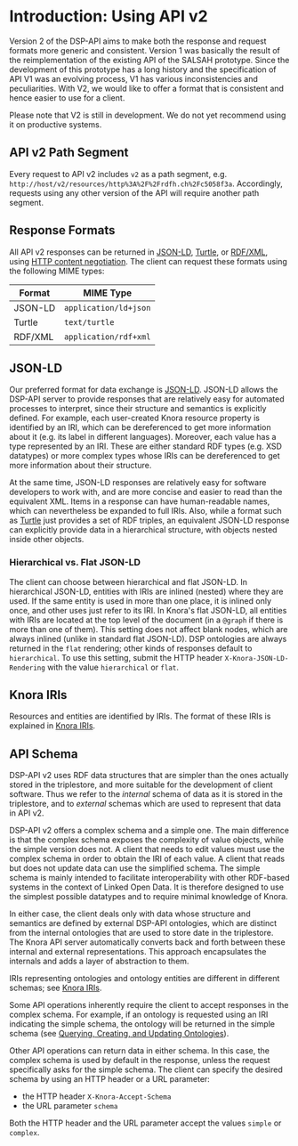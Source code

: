 <!---
Copyright © 2015-2021 Data and Service Center for the Humanities (DaSCH)

This file is part of DSP — DaSCH Service Platform.

DSP is free software: you can redistribute it and/or modify
it under the terms of the GNU Affero General Public License as published
by the Free Software Foundation, either version 3 of the License, or
(at your option) any later version.

DSP is distributed in the hope that it will be useful,
but WITHOUT ANY WARRANTY; without even the implied warranty of
MERCHANTABILITY or FITNESS FOR A PARTICULAR PURPOSE.  See the
GNU Affero General Public License for more details.

You should have received a copy of the GNU Affero General Public
License along with DSP. If not, see <http://www.gnu.org/licenses/>.
-->

# Introduction: Using API v2

Version 2 of the DSP-API aims to make both the response and request
formats more generic and consistent. Version 1 was basically the result
of the reimplementation of the existing API of the SALSAH prototype.
Since the development of this prototype has a long history and the
specification of API V1 was an evolving process, V1 has various
inconsistencies and peculiarities. With V2, we would like to offer a
format that is consistent and hence easier to use for a client.

Please note that V2 is still in development. We do not yet recommend
using it on productive systems.

## API v2 Path Segment

Every request to API v2 includes `v2` as a path segment, e.g.
`http://host/v2/resources/http%3A%2F%2Frdfh.ch%2Fc5058f3a`.
Accordingly, requests using any other version of the API will require
another path segment.

## Response Formats

All API v2 responses can be returned in
[JSON-LD](https://json-ld.org/spec/latest/json-ld/),
[Turtle](https://www.w3.org/TR/turtle/),
or [RDF/XML](https://www.w3.org/TR/rdf-syntax-grammar/), using
[HTTP content negotiation](https://tools.ietf.org/html/rfc7231#section-5.3.2). The client
can request these formats using the following MIME types:

| Format  | MIME Type             |
|---------|-----------------------|
| JSON-LD | `application/ld+json` |
| Turtle  | `text/turtle`         |
| RDF/XML | `application/rdf+xml` |

## JSON-LD

Our preferred format for data exchange is
[JSON-LD](https://json-ld.org/spec/latest/json-ld/). JSON-LD allows the
DSP-API server to provide responses that are relatively easy for
automated processes to interpret, since their structure and semantics is
explicitly defined. For example, each user-created Knora resource
property is identified by an IRI, which can be dereferenced to get more
information about it (e.g. its label in different languages). Moreover,
each value has a type represented by an IRI. These are either standard
RDF types (e.g. XSD datatypes) or more complex types whose IRIs can be
dereferenced to get more information about their structure.

At the same time, JSON-LD responses are relatively easy for software
developers to work with, and are more concise and easier to read than
the equivalent XML. Items in a response can have human-readable names,
which can nevertheless be expanded to full IRIs. Also, while a format such as
[Turtle](https://www.w3.org/TR/turtle/) just provides a
set of RDF triples, an equivalent JSON-LD response can explicitly
provide data in a hierarchical structure, with objects nested inside
other objects.

### Hierarchical vs. Flat JSON-LD

The client can choose between hierarchical and flat JSON-LD. In hierarchical
JSON-LD, entities with IRIs are inlined (nested) where they are used. If the
same entity is used in more than one place, it is inlined only once, and other
uses just refer to its IRI. In Knora's flat JSON-LD, all entities with IRIs are located
at the top level of the document (in a `@graph` if there is more than one of them).
This setting does not affect blank nodes, which are always inlined (unlike in standard
flat JSON-LD). DSP ontologies are always returned in the `flat` rendering; other kinds
of responses default to `hierarchical`. To use this setting, submit the HTTP header
`X-Knora-JSON-LD-Rendering` with the value `hierarchical` or `flat`.

## Knora IRIs

Resources and entities are identified by IRIs. The format of these IRIs
is explained in [Knora IRIs](knora-iris.md).

## API Schema

DSP-API v2 uses RDF data structures that are simpler than the ones
actually stored in the triplestore, and more suitable for the development
of client software. Thus we refer to the *internal* schema of data
as it is stored in the triplestore, and to *external* schemas which
are used to represent that data in API v2.

DSP-API v2 offers a complex schema and a simple one. The main difference
is that the complex schema exposes the complexity of value objects, while
the simple version does not. A client that needs to edit values must use the
complex schema in order to obtain the IRI of each value. A client that reads
but does not update data can use the simplified schema. The simple schema is
mainly intended to facilitate interoperability with other RDF-based systems in the
context of Linked Open Data. It is therefore designed to use the
simplest possible datatypes and to require minimal knowledge of Knora.

In either case, the client deals only with data whose structure and
semantics are defined by external DSP-API ontologies, which are distinct from
the internal ontologies that are used to store date in the triplestore. The Knora
API server automatically converts back and forth between these internal
and external representations. This approach encapsulates the internals
and adds a layer of abstraction to them.

IRIs representing ontologies and ontology entities are different in different
schemas; see [Knora IRIs](knora-iris.md).

Some API operations inherently require the client to accept responses in
the complex schema. For example, if an ontology is requested using an IRI
indicating the simple schema, the ontology will be returned in the simple schema (see
[Querying, Creating, and Updating Ontologies](ontology-information.md)).

Other API operations can return data in either schema. In this case, the
complex schema is used by default in the response, unless the request specifically
asks for the simple schema. The client can specify the desired schema by using
an HTTP header or a URL parameter:

  - the HTTP header `X-Knora-Accept-Schema`
  - the URL parameter `schema`

Both the HTTP header and the URL parameter accept the values `simple` or
`complex`.
